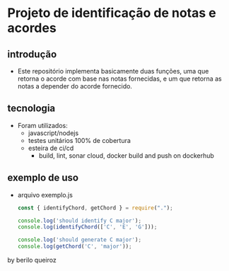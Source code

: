# Projeto de identificação de notas e acordes

## introdução

- Este repositório implementa basicamente duas funções, uma que retorna o acorde com base nas notas fornecidas, e um que retorna as notas a depender do acorde fornecido.

## tecnologia

- Foram utilizados:
  - javascript/nodejs
  - testes unitários 100% de cobertura
  - esteira de ci/cd
    - build, lint, sonar cloud, docker build and push on dockerhub

## exemplo de uso

- arquivo exemplo.js

  ```javascript
  const { identifyChord, getChord } = require(".");

  console.log('should identify C major');
  console.log(identifyChord(['C', 'E', 'G']));

  console.log('should generate C major');
  console.log(getChord('C', 'major'));
  ```

by berilo queiroz
